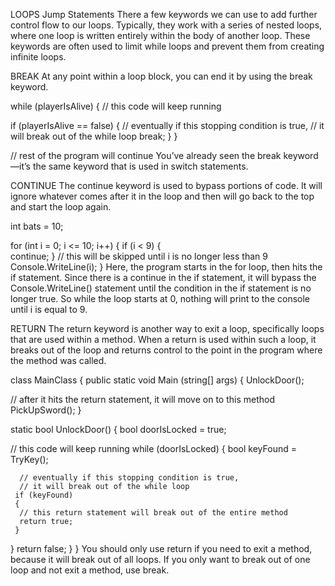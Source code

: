 LOOPS
Jump Statements
There a few keywords we can use to add further control flow to our loops. Typically, they work with a series of nested loops, where one loop is written entirely within the body of another loop. These keywords are often used to limit while loops and prevent them from creating infinite loops.

BREAK
At any point within a loop block, you can end it by using the break keyword.

while (playerIsAlive) 
{ 
// this code will keep running

  if (playerIsAlive == false) 
  { 
    // eventually if this stopping condition is true, 
    // it will break out of the while loop
    break; 
   } 
 } 

// rest of the program will continue
You’ve already seen the break keyword—it’s the same keyword that is used in switch statements.

CONTINUE
The continue keyword is used to bypass portions of code. It will ignore whatever comes after it in the loop and then will go back to the top and start the loop again.

int bats = 10;

for (int i = 0; i <= 10; i++)
{
  if (i < 9)
  {  
    continue;
  }
  // this will be skipped until i is no longer less than 9
  Console.WriteLine(i);
}
Here, the program starts in the for loop, then hits the if statement. Since there is a continue in the if statement, it will bypass the Console.WriteLine() statement until the condition in the if statement is no longer true. So while the loop starts at 0, nothing will print to the console until i is equal to 9.

RETURN
The return keyword is another way to exit a loop, specifically loops that are used within a method. When a return is used within such a loop, it breaks out of the loop and returns control to the point in the program where the method was called.

class MainClass {
 public static void Main (string[] args) {
   UnlockDoor();

  // after it hits the return statement, it will move on to this method
   PickUpSword();
 }

 static bool UnlockDoor()
 {
   bool doorIsLocked = true;

   // this code will keep running
   while (doorIsLocked)
   {
     bool keyFound = TryKey();

      // eventually if this stopping condition is true,
      // it will break out of the while loop
     if (keyFound)
     {
      // this return statement will break out of the entire method
      return true;
     }
   }
   return false;
 }
}
You should only use return if you need to exit a method, because it will break out of all loops. If you only want to break out of one loop and not exit a method, use break.
